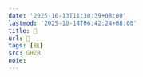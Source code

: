 ```yaml
---
date: '2025-10-13T11:30:39+08:00'
lastmod: '2025-10-14T06:42:24+08:00'
title: 󰦨
url: 󰦨
tags: [瓿]
src: GHZR
note:
---
```

